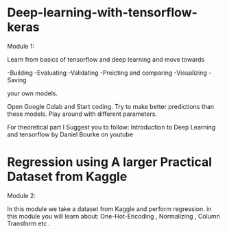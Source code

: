 # Deep-learning-with-tensorflow-keras

Module 1: 

Learn from basics of tensorflow and deep learning and move towards

-Building
-Evaluating
-Validating
-Preicting and comparing
-Visualizing
-Saving

your own models.

Open Google Colab and Start coding. Try to make better predictions than these models.
Play around with different parameters.

For theoretical part I Suggest you to follow:
Introduction to Deep Learning and tensorflow by Daniel Bourke
on youtube

# Regression using A larger Practical Dataset from Kaggle

Module 2:

In this module we take a dataset from Kaggle
and perform regression. in this module you will learn about:
One-Hot-Encoding , Normalizing , Column Transform etc . 
